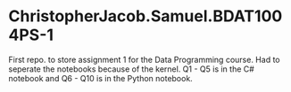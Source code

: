 # ChristopherJacob.Samuel.BDAT1004PS-1

First repo. to store assignment 1 for the Data Programming course. Had to seperate the notebooks because of the kernel. Q1 - Q5 is in the C# notebook and Q6 - Q10 is in the Python notebook.
